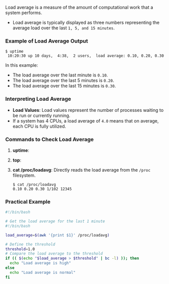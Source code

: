 Load average is a measure of the amount of computational work that a system performs.
- Load average is typically displayed as three numbers representing the average load over the last `1, 5, and 15 minutes`.

### Example of Load Average Output

```shell
$ uptime
 10:20:30 up 10 days,  4:38,  2 users,  load average: 0.10, 0.20, 0.30
```

In this example:
- The load average over the last minute is `0.10`.
- The load average over the last 5 minutes is `0.20`.
- The load average over the last 15 minutes is `0.30`.

### Interpreting Load Average

- **Load Values**: Load values represent the number of processes waiting to be run or currently running. 
- If a system has 4 CPUs, a load average of `4.0` means that on average, each CPU is fully utilized.

### Commands to Check Load Average

1. **uptime**: 

2. **top**: 
3. **cat /proc/loadavg**: Directly reads the load average from the `/proc` filesystem.
   ```shell
   $ cat /proc/loadavg
   0.10 0.20 0.30 1/102 12345
   ```

### Practical Example


```bash
#!/bin/bash

# Get the load average for the last 1 minute
#!/bin/bash

load_average=$(awk '{print $1}' /proc/loadavg)

# Define the threshold
threshold=1.0
# Compare the load average to the threshold
if (( $(echo "$load_average > $threshold" | bc -l) )); then
  echo "Load average is high"
else
  echo "Load average is normal"
fi


```

